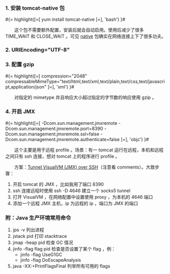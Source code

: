 ### 1. 安装 tomcat-native 包

#{= highlight([=[
yum install tomcat-native
]=], 'bash') }#

　　这个包不需要额外配置，安装后就会自动启用。使用后减少了很多 TIME\_WAIT 和 CLOSE\_WAIT 。可见 [native](http://tomcat.apache.org/native-doc/) 包确实在网络连接上下了很多功夫。

### 2. URIEncoding="UTF-8"

### 3. 配置 gzip

#{= highlight([=[
compression="2048" compressableMimeType="text/html,text/xml,text/plain,text/css,text/javascript,application/json"
]=], 'xml') }#

　　对指定的 mimetype 并且响应大小超过指定的字节数的响应使用 gzip 。

### 4. 开启 JMX

#{= highlight([=[
-Dcom.sun.management.jmxremote
-Dcom.sun.management.jmxremote.port=8390
-Dcom.sun.management.jmxremote.ssl=false
-Dcom.sun.management.jmxremote.authenticate=false
]=], 'objc') }#

　　这个主要是用于远程 profile 。场景：有一 tomcat 运行在远程，本机和远程之间只有 ssh 连接，想对 tomcat 上的程序进行 profile 。

　　方案：[Tunnel VisualVM (JMX) over SSH](https://bowerstudios.com/node/731)（注意看 comments）。大致步骤：

1. 开启 tomcat 的 JMX ，比如我用了端口 8390
2. ssh 连接远程时使用 ssh -D 4646 建立一个 socks5 tunnel
3. 打开 VisualVM ，在网络配置中设置使用 proxy ，为本机的 4646 端口
4. 添加一个远程 JMX 主机，ip 为远程的 ip ，端口为 JMX 的端口

### 附：Java 生产环境常用命令

1. jps -v 列出进程
2. jstack pid 打印 stacktrace
3. jmap -heap pid 检查 GC 情况
4. jinfo -flag flag pid 检查是否设置了某个 flag ，例：
	* jinfo -flag UseG1GC
	* jinfo -flag DoEscapeAnalysis
5. java -XX:+PrintFlagsFinal 列举所有可用的 flags

